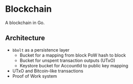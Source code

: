 Blockchain
==========

A blockchain in Go.

Architecture
------------

- `bbolt` as a persistence layer
    - Bucket for a mapping from block PoW hash to block
    - Bucket for unspent transaction outputs (UTxO)
    - Keystore bucket for AccountId to public key mapping
- UTxO and Bitcoin-like transactions
- Proof of Work system

